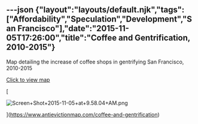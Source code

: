 ---json
{"layout":"layouts/default.njk","tags":["Affordability","Speculation","Development","San Francisco"],"date":"2015-11-05T17:26:00","title":"Coffee and Gentrification, 2010-2015"}
---

Map detailing the increase of coffee shops in gentrifying San Francisco, 2010-2015

[Click to view map](https://www.antievictionmap.com/coffee-and-gentrification)

[

![Screen+Shot+2015-11-05+at+9.58.04+AM.png](https://images.squarespace-cdn.com/content/v1/52b7d7a6e4b0b3e376ac8ea2/1514136386807-LAZ4WQXAPS12574MSSY2/ke17ZwdGBToddI8pDm48kDcHobeigH2F9SR1U0J8UVNZw-zPPgdn4jUwVcJE1ZvWQUxwkmyExglNqGp0IvTJZamWLI2zvYWH8K3-s_4yszcp2ryTI0HqTOaaUohrI8PI8T_Cn-ZuY5Lse2viaQqeRT7ExUH9BmyocCZV0B6iKP0/Screen%2BShot%2B2015-11-05%2Bat%2B9.58.04%2BAM.png)

](https://www.antievictionmap.com/coffee-and-gentrification)